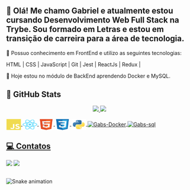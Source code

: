 ## 👋 Olá! Me chamo Gabriel e atualmente estou cursando Desenvolvimento Web Full Stack na Trybe. Sou formado em Letras e estou em transição de carreira para a área de tecnologia.


🔭 Possuo conhecimento em FrontEnd e utilizo as seguintes tecnologias:

  HTML | CSS | JavaScript | Git | Jest | ReactJs | Redux |

 🌱 Hoje estou no módulo de BackEnd aprendendo Docker e MySQL.
 
 ## 🧮 GitHub Stats


<div align="center">
  <a href="https://github.com/gabsufrrj">
  <img height="180em" src="https://github-readme-stats.vercel.app/api?username=gabsufrrj&show_icons=true&theme=prussian&include_all_commits=true&count_private=true"/>
  <img height="180em" src="https://github-readme-stats.vercel.app/api/top-langs/?username=gabsufrrj&layout=compact&langs_count=7&theme=prussian"/>
</div>
  
  
  
<div style="display: inline_block"><br>
  <img align="center" alt="Gabs-Js" height="30" width="40" src="https://raw.githubusercontent.com/devicons/devicon/master/icons/javascript/javascript-plain.svg"> 
  <img align="center" alt="Gabs-React" height="30" width="40" src="https://raw.githubusercontent.com/devicons/devicon/master/icons/react/react-original.svg">
  <img align="center" alt="Gabs-HTML" height="30" width="40" src="https://raw.githubusercontent.com/devicons/devicon/master/icons/html5/html5-original.svg">
  <img align="center" alt="Gabs-CSS" height="30" width="40" src="https://raw.githubusercontent.com/devicons/devicon/master/icons/css3/css3-original.svg">
  <img align="center" alt="Gabs-Python" height="30" width="40" src="https://raw.githubusercontent.com/devicons/devicon/master/icons/python/python-original.svg">
  <img align="center" alt="Gabs-Docker" height="30" width="40" src="https://cdn.jsdelivr.net/gh/devicons/devicon/icons/docker/docker-original.svg">
  <img align="center" alt="Gabs-sql" height="30" width="40" src="https://cdn.jsdelivr.net/gh/devicons/devicon/icons/mysql/mysql-original.svg">

  ## 💻 Contatos
  
<a href = "mailto:gabsufrrj@gmail.com"><img src="https://img.shields.io/badge/-Gmail-%23333?style=for-the-badge&logo=gmail&logoColor=white" target="_blank"></a>
  <a href="https://www.linkedin.com/in/gabsgregorio/" target="_blank"><img src="https://img.shields.io/badge/-LinkedIn-%230077B5?style=for-the-badge&logo=linkedin&logoColor=white" target="_blank"></a> 
  
  ## 
  
  ![Snake animation](https://github.com/gabsufrrj/gabsufrrj/blob/output/github-contribution-grid-snake.svg)
